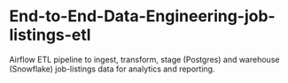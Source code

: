 # End-to-End-Data-Engineering-job-listings-etl
Airflow ETL pipeline to ingest, transform, stage (Postgres) and warehouse (Snowflake) job-listings data for analytics and reporting.
